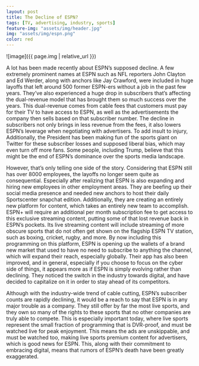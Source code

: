 ```yaml
---
layout: post
title: The Decline of ESPN?
tags: [TV, advertising, industry, sports]
feature-img: "assets/img/header.jpg"
img: "assets/img/espn.png"
color: red
---
```

![image]({{ page.img | relative_url }})
                 

A lot has been made recently about ESPN’s supposed decline. A few extremely prominent names at ESPN such as NFL reporters John Clayton and Ed Werder, along with anchors like Jay Crawford, were included in huge layoffs that left around 500 former ESPN-ers without a job in the past few years. They’ve also experienced a huge drop in subscribers that’s affecting the dual-revenue model that has brought them so much success over the years. This dual-revenue comes from cable fees that customers must pay for their TV to have access to ESPN, as well as the advertisements the company then sells based on that subscriber number. The decline in subscribers not only brings in less revenue from the fees, it also lowers ESPN’s leverage when negotiating with advertisers. To add insult to injury, Additionally, the President has been making fun of the sports giant on Twitter for these subscriber losses and supposed liberal bias, which may even turn off more fans. Some people, including Trump, believe that this might be the end of ESPN’s dominance over the sports media landscape. <br/>

However, that’s only telling one side of the story. Considering that ESPN still has over 8000 employees, the layoffs no longer seem quite as consequential. Especially after realizing that ESPN is also expanding and hiring new employees in other employment areas. They are beefing up their social media presence and needed new anchors to host their daily Sportscenter snapchat edition. Additionally, they are creating an entirely new platform for content, which takes an entirely new team to accomplish. ESPN+ will require an additional per month subscription fee to get access to this exclusive streaming content, putting some of that lost revenue back in ESPN’s pockets. Its live streaming content will include streaming of more obscure sports that do not often get shown on the flagship ESPN TV station, such as boxing, cricket, rugby, and more. By now including this programming on this platform, ESPN is opening up the wallets of a brand new market that used to have no need to subscribe to anything the channel, which will expand their reach, especially globally. Their app has also been improved, and in general, especially if you choose to focus on the cyber side of things, it appears more as if ESPN is simply evolving rather than declining. They noticed the switch in the industry towards digital, and have decided to capitalize on it in order to stay ahead of its competitors. <br/>

Although with the industry-wide trend of cable cutting, ESPN’s subscriber counts are rapidly declining, it would be a reach to say that ESPN is in any major trouble as a company. They still offer by far the most live sports, and they own so many of the rights to these sports that no other companies are truly able to compete. This is especially important today, where live sports represent the small fraction of programming that is DVR-proof, and must be watched live for peak enjoyment. This means the ads are unskippable, and must be watched too, making live sports premium content for advertisers, which is good news for ESPN. This, along with their commitment to embracing digital, means that rumors of ESPN’s death have been greatly exaggerated.


